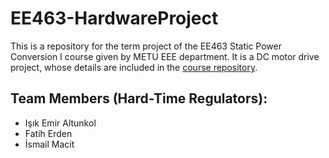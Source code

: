 # EE463-HardwareProject


This is a repository for the term project of the EE463 Static Power Conversion I course given by METU EEE department. It is a DC motor drive project, whose details are included in the [course repository](https://github.com/odtu/ee463).

## Team Members (Hard-Time Regulators): 

* Işık Emir Altunkol
* Fatih Erden
* İsmail Macit
